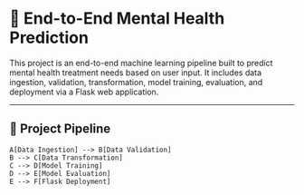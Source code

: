 # 🧠 End-to-End Mental Health Prediction

This project is an end-to-end machine learning pipeline built to predict mental health treatment needs based on user input. It includes data ingestion, validation, transformation, model training, evaluation, and deployment via a Flask web application.

---

## 🚀 Project Pipeline

```mermaid
A[Data Ingestion] --> B[Data Validation]
B --> C[Data Transformation]
C --> D[Model Training]
D --> E[Model Evaluation]
E --> F[Flask Deployment]
